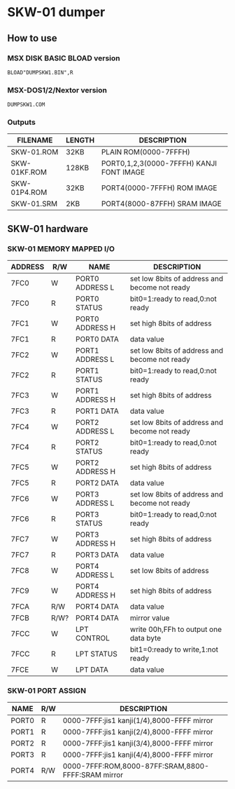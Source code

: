 # SKW-01 dumper

## How to use

### MSX DISK BASIC BLOAD version

```
BLOAD"DUMPSKW1.BIN",R
```

### MSX-DOS1/2/Nextor version

```
DUMPSKW1.COM
```

### Outputs

|FILENAME|LENGTH|DESCRIPTION|
|---|---|---|
|SKW-01.ROM|32KB|PLAIN ROM(0000-7FFFH)|
|SKW-01KF.ROM|128KB|PORT0,1,2,3(0000-7FFFH) KANJI FONT IMAGE|
|SKW-01P4.ROM|32KB|PORT4(0000-7FFFH) ROM IMAGE|
|SKW-01.SRM|2KB|PORT4(8000-87FFH) SRAM IMAGE|

## SKW-01 hardware

### SKW-01 MEMORY MAPPED I/O

|ADDRESS|R/W|NAME|DESCRIPTION|
|---|---|---|---|
|7FC0|W|PORT0 ADDRESS L|set low 8bits of address and become not ready|
|7FC0|R|PORT0 STATUS|bit0=1:ready to read,0:not ready|
|7FC1|W|PORT0 ADDRESS H|set high 8bits of address|
|7FC1|R|PORT0 DATA|data value|
|7FC2|W|PORT1 ADDRESS L|set low 8bits of address and become not ready|
|7FC2|R|PORT1 STATUS|bit0=1:ready to read,0:not ready|
|7FC3|W|PORT1 ADDRESS H|set high 8bits of address|
|7FC3|R|PORT1 DATA|data value|
|7FC4|W|PORT2 ADDRESS L|set low 8bits of address and become not ready|
|7FC4|R|PORT2 STATUS|bit0=1:ready to read,0:not ready|
|7FC5|W|PORT2 ADDRESS H|set high 8bits of address|
|7FC5|R|PORT2 DATA|data value|
|7FC6|W|PORT3 ADDRESS L|set low 8bits of address and become not ready|
|7FC6|R|PORT3 STATUS|bit0=1:ready to read,0:not ready|
|7FC7|W|PORT3 ADDRESS H|set high 8bits of address|
|7FC7|R|PORT3 DATA|data value|
|7FC8|W|PORT4 ADDRESS L|set low 8bits of address|
|7FC9|W|PORT4 ADDRESS H|set high 8bits of address|
|7FCA|R/W|PORT4 DATA|data value|
|7FCB|R/W?|PORT4 DATA|mirror value|
|7FCC|W|LPT CONTROL|write 00h,FFh to output one data byte|
|7FCC|R|LPT STATUS|bit1=0:ready to write,1:not ready|
|7FCE|W|LPT DATA|data value|


### SKW-01 PORT ASSIGN

|NAME|R/W|DESCRIPTION|
|---|---|---|
|PORT0|R|0000-7FFF:jis1 kanji(1/4),8000-FFFF mirror|
|PORT1|R|0000-7FFF:jis1 kanji(2/4),8000-FFFF mirror|
|PORT2|R|0000-7FFF:jis1 kanji(3/4),8000-FFFF mirror|
|PORT3|R|0000-7FFF:jis1 kanji(4/4),8000-FFFF mirror|
|PORT4|R/W|0000-7FFF:ROM,8000-87FF:SRAM,8800-FFFF:SRAM mirror|
